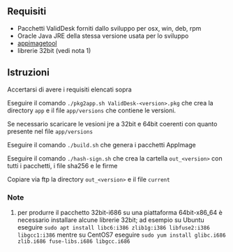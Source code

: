 
## Requisiti

- Pacchetti ValidDesk forniti dallo sviluppo per osx, win, deb, rpm
- Oracle Java JRE della stessa versione usata per lo sviluppo
- [appimagetool](https://github.com/Appimage/AppImageKit/releases)
- librerie 32bit (vedi nota 1)

## Istruzioni

Accertarsi di avere i requisiti elencati sopra

Eseguire il comando `./pkg2app.sh ValidDesk-<version>.pkg` che crea la directory `app` e il file `app/versions` che contiene le versioni.

Se necessario scaricare le vesioni jre a 32bit e 64bit coerenti con quanto presente nel file `app/versions`

Eseguire il comando `./build.sh` che genera i pacchetti AppImage

Eseguire il comando `./hash-sign.sh` che crea la cartella `out_<version>` con tutti i pacchetti, i file sha256 e le firme

Copiare via ftp la directory `out_<version>` e il file `current`

### Note

1. per produrre il pacchetto 32bit-i686 su una piattaforma 64bit-x86_64 è necessario installare alcune librerie 32bit; ad esempio su Ubuntu eseguire `sudo apt install libc6:i386 zlib1g:i386 libfuse2:i386 libgcc1:i386` mentre su CentOS7 eseguire `sudo yum install glibc.i686 zlib.i686 fuse-libs.i686 libgcc.i686`

